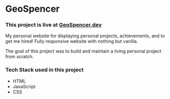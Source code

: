 # GeoSpencer #

### This project is live at [GeoSpencer.dev](https://geospencer.dev/) ##
My personal website for displaying personal projects, achievements, and to get me hired!
Fully responsive website with nothing but vanilla.

The goal of this project was to build and maintain a living personal project from scratch.

### Tech Stack used in this project ###
- HTML
- JavaScript
- CSS
